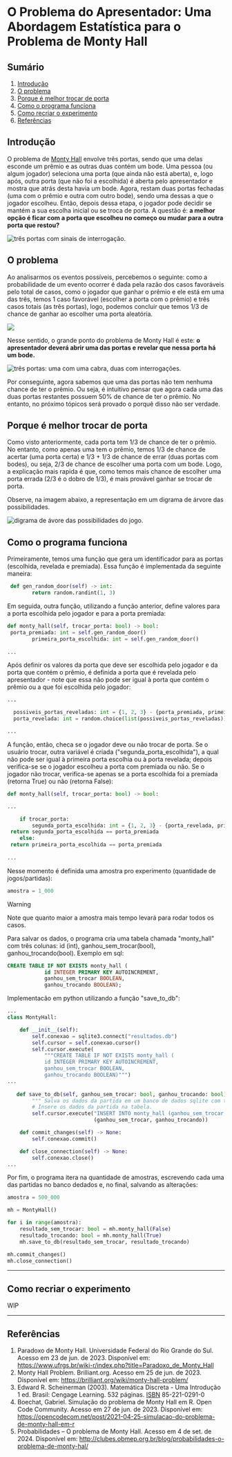 # O Problema do Apresentador: Uma Abordagem Estatística para o Problema de Monty Hall

## Sumário

  1. [Introdução](#introdução)
  2. [O problema](#o-problema)
  3. [Porque é melhor trocar de porta](#porque-é-melhor-trocar-de-porta)
  4. [Como o programa funciona](#como-o-programa-funciona)
  5. [Como recriar o experimento](#como-recriar-o-experimento)
  6. [Referências](#referências)

## Introdução

O problema de [Monty Hall](http://clubes.obmep.org.br/blog/probabilidades-o-problema-de-monty-hal/) envolve três portas, sendo que uma delas esconde um prêmio e as outras duas contém um bode. Uma pessoa (ou algum jogador) seleciona uma porta (que ainda não está aberta), e, logo após, outra porta (que não foi a escolhida) é aberta pelo apresentador e mostra que atrás desta havia um bode. Agora, restam duas portas fechadas (uma com o prêmio e outra com outro bode), sendo uma dessas a que o jogador escolheu. Então, depois dessa etapa, o jogador pode decidir se mantém a sua escolha inicial ou se troca de porta. A questão é: <strong> a melhor opção é ficar com a porta que escolheu no começo ou mudar para a outra porta que restou? </strong>

<img src="images/doors.png" alt="três portas com sinais de interrogação."/>

## O problema

Ao analisarmos os eventos possíveis, percebemos o seguinte: como a probabilidade de um evento ocorrer é dada pela razão dos casos favoráveis pelo total de casos, como o jogador que ganhar o prêmio e ele está em uma das três, temos 1 caso favorável (escolher a porta com o prêmio) e três casos totais (as três portas), logo, podemos concluir que temos 1/3 de chance de ganhar ao escolher uma porta aleatória.

<img src="https://latex.codecogs.com/png.image?\inline&space;\large&space;\dpi{150}&space;{\color{White}&space;P&space;=&space;\frac{C_{F}}{C_{T}}}">

Nesse sentido, o grande ponto do problema de Monty Hall é este: <strong> o apresentador deverá abrir uma das portas e revelar que nessa porta há um bode. </strong>

<img src="images/door-goat.png" alt="três portas: uma com uma cabra, duas com interrogações."/>

Por conseguinte, agora sabemos que uma das portas não tem nenhuma chance de ter o prêmio. Ou seja, é intuitivo pensar que agora cada uma das duas portas restantes possuem 50% de chance de ter o prêmio. No entanto, no próximo tópicos será provado o porquê disso não ser verdade.  

## Porque é melhor trocar de porta

Como visto anteriormente, cada porta tem 1/3 de chance de ter o prêmio. No entanto, como apenas uma tem o prêmio, temos 1/3 de chance de acertar (uma porta certa) e 1/3 + 1/3 de chance de errar (duas portas com bodes), ou seja, 2/3 de chance de escolher uma porta com um bode. Logo, a explicação mais rapida é que, como temos mais chance de escolher uma porta errada (2/3 é o dobro de 1/3), é mais provável ganhar se trocar de porta.</br>

Observe, na imagem abaixo, a representação em um digrama de árvore das possibilidades.

<img src="images/tree-graph.png" alt="digrama de ávore das possibilidades do jogo."/>

## Como o programa funciona

Primeiramente, temos uma função que gera um identificador para as portas (escolhida, revelada e premiada). Essa função é implementada da seguinte maneira:

```python
 def gen_random_door(self) -> int:
        return random.randint(1, 3)
```

Em seguida, outra função, utilizando a função anterior, define valores para a porta escolhida pelo jogador e para a porta premiada:

```python
def monty_hall(self, trocar_porta: bool) -> bool:
 porta_premiada: int = self.gen_random_door()
        primeira_porta_escolhida: int = self.gen_random_door()
        
...
```

Após definir os valores da porta que deve ser escolhida pelo jogador e da porta que contém o prêmio, é definida a porta que é revelada pelo apresentador - note que essa não pode ser igual à porta que contém o prêmio ou a que foi escolhida pelo jogador:

```python
...

  possiveis_portas_reveladas: int = {1, 2, 3} - {porta_premiada, primeira_porta_escolhida}
  porta_revelada: int = random.choice(list(possiveis_portas_reveladas))

...
```

A função, então, checa se o jogador deve ou não trocar de porta. Se o usuário trocar, outra variável é criada ("segunda_porta_escolhida"), a qual não pode ser igual à primeira porta escolhia ou à porta revelada; depois verifica-se se o jogador escolheu a porta com premiada ou não. Se o jogador não trocar, verifica-se apenas se a porta escolhida foi a premiada (retorna True) ou não (retorna False):

```python
def monty_hall(self, trocar_porta: bool) -> bool:

...

    if trocar_porta:
        segunda_porta_escolhida: int = {1, 2, 3} - {porta_revelada, primeira_porta_escolhida}
 return segunda_porta_escolhida == porta_premiada
    else:
 return primeira_porta_escolhida == porta_premiada
 
...
```

Nesse momento é definida uma amostra pro experimento (quantidade de jogos/partidas):

```python
amostra = 1_000
```

> [!WARNING]
> Note que quanto maior a amostra mais tempo levará para rodar todos os casos.

Para salvar os dados, o programa cria uma tabela chamada "monty_hall" com três colunas: id (int), ganhou_sem_trocar(bool), ganhou_trocando(bool). Exemplo em sql:

```sql
CREATE TABLE IF NOT EXISTS monty_hall (
            id INTEGER PRIMARY KEY AUTOINCREMENT, 
            ganhou_sem_trocar BOOLEAN, 
            ganhou_trocando BOOLEAN);
```

Implementacão em python utilizando a função "save_to_db":

```python
...
class MontyHall:

    def __init__(self):
        self.conexao = sqlite3.connect("resultados.db")
        self.cursor = self.conexao.cursor()
        self.cursor.execute(
            """CREATE TABLE IF NOT EXISTS monty_hall (
            id INTEGER PRIMARY KEY AUTOINCREMENT, 
            ganhou_sem_trocar BOOLEAN, 
            ganhou_trocando BOOLEAN)""")
...
   
   def save_to_db(self, ganhou_sem_trocar: bool, ganhou_trocando: bool) -> None:
        """ Salva os dados da partida em um banco de dados sqlite com três colunas. """
        # Insere os dados da partida na tabela.
        self.cursor.execute("INSERT INTO monty_hall (ganhou_sem_trocar, ganhou_trocando) VALUES (?, ?)",
                            (ganhou_sem_trocar, ganhou_trocando))

    def commit_changes(self) -> None:
        self.conexao.commit()

    def close_connection(self) -> None:
        self.conexao.close()                         
...
```

Por fim, o programa itera na quantidade de amostras, escrevendo cada uma das partidas no banco dedados e, no final, salvando as alterações:

```python
amostra = 500_000

mh = MontyHall()

for i in range(amostra):
    resultado_sem_trocar: bool = mh.monty_hall(False)
    resultado_trocando: bool = mh.monty_hall(True)
    mh.save_to_db(resultado_sem_trocar, resultado_trocando)

mh.commit_changes()
mh.close_connection()
```

---

## Como recriar o experimento

WIP

---

## Referências

1. Paradoxo de Monty Hall. Universidade Federal do Rio Grande do Sul. Acesso em 23 de jun. de 2023. Disponível em: <https://www.ufrgs.br/wiki-r/index.php?title=Paradoxo_de_Monty_Hall>
2. Monty Hall Problem. Brilliant.org. Acesso em 25 de jun. de 2023. Disponível em: <https://brilliant.org/wiki/monty-hall-problem/>
3. Edward R. Scheinerman (2003). Matemática Discreta - Uma Introdução 1 ed. Brasil: Cengage Learning. 532 páginas. [ISBN](https://pt.wikipedia.org/wiki/International_Standard_Book_Number) 85-221-0291-0
4. Boechat, Gabriel. Simulação do problema de Monty Hall em R. Open Code Community. Acesso em 27 de jun. de 2023. Disponível em: <https://opencodecom.net/post/2021-04-25-simulacao-do-problema-de-monty-hall-em-r>
5. Probabilidades – O problema de Monty Hall. Acesso em 4 de set. de 2024. Disponível em: <http://clubes.obmep.org.br/blog/probabilidades-o-problema-de-monty-hal/>
